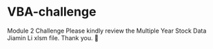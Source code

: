 # VBA-challenge
Module 2 Challenge
Please kindly review the Multiple Year Stock Data Jiamin Li xlsm file. Thank you. 🙏 
